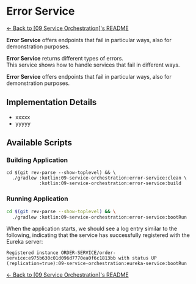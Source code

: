 # Error Service

[← Back to \[09 Service Orchestration\]'s README](../customer-service/README.md)

**Error Service** offers endpoints that fail in particular ways, also for demonstration purposes.

**Error Service** returns different types of errors.\
This service shows how to handle services that fail in different ways.

**Error Service** offers endpoints that fail in particular ways, also for demonstration purposes.

## Implementation Details

- xxxxx
- yyyyy

## Available Scripts

### Building Application

```shell
cd $(git rev-parse --show-toplevel) && \
  ./gradlew :kotlin:09-service-orchestration:error-service:clean \
            :kotlin:09-service-orchestration:error-service:build
```

### Running Application

```bash
cd $(git rev-parse --show-toplevel) && \
  ./gradlew :kotlin:09-service-orchestration:error-service:bootRun
```

When the application starts, we should see a log entry similar to the following, indicating that the service has successfully registered with the Eureka server:

```console
Registered instance ORDER-SERVICE/order-service:e975b630c01d096d7770ea0f6c1813bb with status UP (replication=true):09-service-orchestration:eureka-service:bootRun
```

[← Back to \[09 Service Orchestration\]'s README](../customer-service/README.md)
